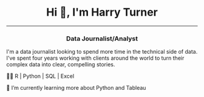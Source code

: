 <h1 align="center"> Hi 👋, I'm Harry Turner</h1>
<hr>
<h3 align="center"> Data Journalist/Analyst</h3>

I'm a data journalist looking to spend more time in the technical side of data. I've spent four years working with clients around the world to turn their complex data into clear, compelling stories.

🧑‍💻 R | Python | SQL | Excel

🌱 I’m currently learning more about Python and Tableau

<!--
**TurnerHaa/TurnerHaa** is a ✨ _special_ ✨ repository because its `README.md` (this file) appears on your GitHub profile.

Here are some ideas to get you started:

- 🔭 I’m currently working on ...
- 🌱 I’m currently learning ...
- 👯 I’m looking to collaborate on ...
- 🤔 I’m looking for help with ...
- 💬 Ask me about ...
- 📫 How to reach me: ...
- 😄 Pronouns: ...
- ⚡ Fun fact: ...
-->
